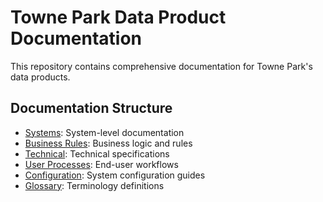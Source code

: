 # Towne Park Data Product Documentation

This repository contains comprehensive documentation for Towne Park's data products.

## Documentation Structure

- [Systems](/Future_State_Data_Product/systems/): System-level documentation
- [Business Rules](/Future_State_Data_Product/business-rules/): Business logic and rules
- [Technical](/Future_State_Data_Product/technical/): Technical specifications
- [User Processes](/Future_State_Data_Product/user-processes/): End-user workflows
- [Configuration](/Future_State_Data_Product/configuration/): System configuration guides
- [Glossary](/Future_State_Data_Product/glossary.md): Terminology definitions

